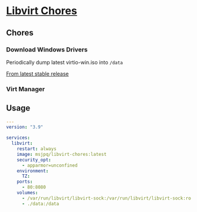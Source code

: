 # [Libvirt Chores](https://ms-jpq.github.io/libvirt-chores)

## Chores

### Download Windows Drivers

Periodically dump latest virtio-win.iso into `/data`

[From latest stable release](https://github.com/virtio-win/virtio-win-pkg-scripts)

### Virt Manager

## Usage

```yaml
---
version: "3.9"

services:
  libvirt:
    restart: always
    image: msjpq/libvirt-chores:latest
    security_opt:
      - apparmor=unconfined
    environment:
      TZ:
    ports:
      - 80:8080
    volumes:
      - /var/run/libvirt/libvirt-sock:/var/run/libvirt/libvirt-sock:ro
      - ./data:/data
```
